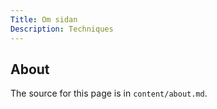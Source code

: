 ```yaml
---
Title: Om sidan
Description: Techniques
---
```


About
-------------------



The source for this page is in `content/about.md`.
